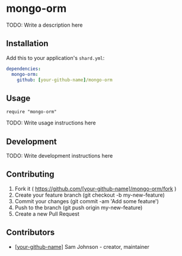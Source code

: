 # mongo-orm

TODO: Write a description here

## Installation

Add this to your application's `shard.yml`:

```yaml
dependencies:
  mongo-orm:
    github: [your-github-name]/mongo-orm
```

## Usage

```crystal
require "mongo-orm"
```

TODO: Write usage instructions here

## Development

TODO: Write development instructions here

## Contributing

1. Fork it ( https://github.com/[your-github-name]/mongo-orm/fork )
2. Create your feature branch (git checkout -b my-new-feature)
3. Commit your changes (git commit -am 'Add some feature')
4. Push to the branch (git push origin my-new-feature)
5. Create a new Pull Request

## Contributors

- [[your-github-name]](https://github.com/[your-github-name]) Sam Johnson - creator, maintainer
